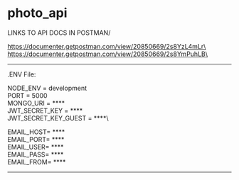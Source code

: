 # photo_api


LINKS TO API DOCS IN POSTMAN/

https://documenter.getpostman.com/view/20850669/2s8YzL4mLr\
https://documenter.getpostman.com/view/20850669/2s8YmPuhLB\

_______________

.ENV File:

NODE_ENV = development\
PORT = 5000\
MONGO_URI = ****\
JWT_SECRET_KEY = ****\
JWT_SECRET_KEY_GUEST = ****\

EMAIL_HOST= ****\
EMAIL_PORT= ****\
EMAIL_USER= ****\
EMAIL_PASS= ****\
EMAIL_FROM= ****


________________
